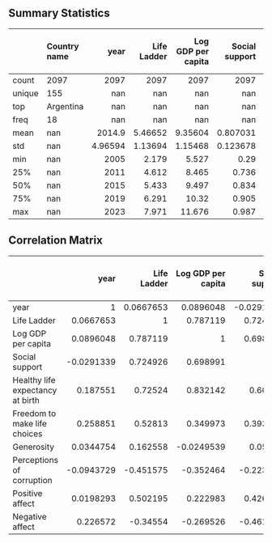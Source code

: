 ## Summary Statistics
|        | Country name   |       year |   Life Ladder |   Log GDP per capita |   Social support |   Healthy life expectancy at birth |   Freedom to make life choices |    Generosity |   Perceptions of corruption |   Positive affect |   Negative affect |
|:-------|:---------------|-----------:|--------------:|---------------------:|-----------------:|-----------------------------------:|-------------------------------:|--------------:|----------------------------:|------------------:|------------------:|
| count  | 2097           | 2097       |    2097       |           2097       |      2097        |                         2097       |                    2097        | 2097          |                 2097        |       2097        |      2097         |
| unique | 155            |  nan       |     nan       |            nan       |       nan        |                          nan       |                     nan        |  nan          |                  nan        |        nan        |       nan         |
| top    | Argentina      |  nan       |     nan       |            nan       |       nan        |                          nan       |                     nan        |  nan          |                  nan        |        nan        |       nan         |
| freq   | 18             |  nan       |     nan       |            nan       |       nan        |                          nan       |                     nan        |  nan          |                  nan        |        nan        |       nan         |
| mean   | nan            | 2014.9     |       5.46652 |              9.35604 |         0.807031 |                           63.2716  |                       0.748854 |    0.00024702 |                    0.747093 |          0.653721 |         0.274795  |
| std    | nan            |    4.96594 |       1.13694 |              1.15468 |         0.123678 |                            7.00355 |                       0.138791 |    0.162192   |                    0.183878 |          0.107392 |         0.0854637 |
| min    | nan            | 2005       |       2.179   |              5.527   |         0.29     |                            6.72    |                       0.258    |   -0.34       |                    0.035    |          0.179    |         0.094     |
| 25%    | nan            | 2011       |       4.612   |              8.465   |         0.736    |                           58.66    |                       0.659    |   -0.109      |                    0.691    |          0.572    |         0.211     |
| 50%    | nan            | 2015       |       5.433   |              9.497   |         0.834    |                           65.1     |                       0.769    |   -0.021      |                    0.801    |          0.665    |         0.264     |
| 75%    | nan            | 2019       |       6.291   |             10.32    |         0.905    |                           68.68    |                       0.86     |    0.093      |                    0.868    |          0.74     |         0.326     |
| max    | nan            | 2023       |       7.971   |             11.676   |         0.987    |                           74.6     |                       0.985    |    0.7        |                    0.983    |          0.884    |         0.705     |

## Correlation Matrix
|                                  |       year |   Life Ladder |   Log GDP per capita |   Social support |   Healthy life expectancy at birth |   Freedom to make life choices |   Generosity |   Perceptions of corruption |   Positive affect |   Negative affect |
|:---------------------------------|-----------:|--------------:|---------------------:|-----------------:|-----------------------------------:|-------------------------------:|-------------:|----------------------------:|------------------:|------------------:|
| year                             |  1         |     0.0667653 |            0.0896048 |       -0.0291339 |                          0.187551  |                       0.258851 |    0.0344754 |                  -0.0943729 |         0.0198293 |         0.226572  |
| Life Ladder                      |  0.0667653 |     1         |            0.787119  |        0.724926  |                          0.72524   |                       0.52813  |    0.162558  |                  -0.451575  |         0.502195  |        -0.34554   |
| Log GDP per capita               |  0.0896048 |     0.787119  |            1         |        0.698991  |                          0.832142  |                       0.349973 |   -0.0249539 |                  -0.352464  |         0.222983  |        -0.269526  |
| Social support                   | -0.0291339 |     0.724926  |            0.698991  |        1         |                          0.60212   |                       0.393835 |    0.05582   |                  -0.223342  |         0.426118  |        -0.461781  |
| Healthy life expectancy at birth |  0.187551  |     0.72524   |            0.832142  |        0.60212   |                          1         |                       0.366455 |    0.0116471 |                  -0.307669  |         0.212074  |        -0.145164  |
| Freedom to make life choices     |  0.258851  |     0.52813   |            0.349973  |        0.393835  |                          0.366455  |                       1        |    0.312958  |                  -0.47411   |         0.580845  |        -0.266494  |
| Generosity                       |  0.0344754 |     0.162558  |           -0.0249539 |        0.05582   |                          0.0116471 |                       0.312958 |    1         |                  -0.272704  |         0.309899  |        -0.0693923 |
| Perceptions of corruption        | -0.0943729 |    -0.451575  |           -0.352464  |       -0.223342  |                         -0.307669  |                      -0.47411  |   -0.272704  |                   1         |        -0.287633  |         0.274004  |
| Positive affect                  |  0.0198293 |     0.502195  |            0.222983  |        0.426118  |                          0.212074  |                       0.580845 |    0.309899  |                  -0.287633  |         1         |        -0.327993  |
| Negative affect                  |  0.226572  |    -0.34554   |           -0.269526  |       -0.461781  |                         -0.145164  |                      -0.266494 |   -0.0693923 |                   0.274004  |        -0.327993  |         1         |
